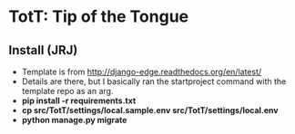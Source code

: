# TotT: Tip of the Tongue

## Install (JRJ)
 - Template is from http://django-edge.readthedocs.org/en/latest/
 - Details are there, but I basically ran the startproject command with the template repo as an arg.
 - **pip install -r requirements.txt**
 - **cp src/TotT/settings/local.sample.env src/TotT/settings/local.env**
 - **python manage.py migrate**
